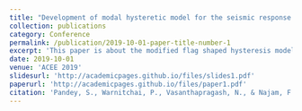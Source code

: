 ```yaml
---
title: "Development of modal hysteretic model for the seismic response analysis of tall buildings with RC shear wall"
collection: publications
category: Conference
permalink: /publication/2019-10-01-paper-title-number-1
excerpt: 'This paper is about the modified flag shaped hysteresis model.'
date: 2019-10-01
venue: 'ACEE 2019'
slidesurl: 'http://academicpages.github.io/files/slides1.pdf'
paperurl: 'http://academicpages.github.io/files/paper1.pdf'
citation: 'Pandey, S., Warnitchai, P., Vasanthapragash, N., & Najam, F. (2017). Development of modal hysteretic model for the seismic response analysis of tall buildings with RC shear wall. In Proceedings of the 7th Asia Conference on Earthquake Engineering.'
---
```

